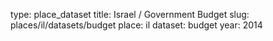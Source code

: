 type: place_dataset
title: Israel / Government Budget
slug: places/il/datasets/budget
place: il
dataset: budget
year: 2014
